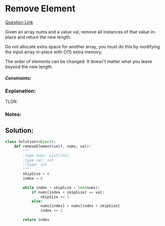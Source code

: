 # Remove Element  

[Question Link](https://leetcode.com/problems/remove-element/)  

Given an array nums and a value val, remove all instances of that value in-place and return the new length.  

Do not allocate extra space for another array, you must do this by modifying the input array in-place with O(1) extra memory.  

The order of elements can be changed. It doesn't matter what you leave beyond the new length.  

##### Constraints:

### Explanation:
TLDR: 

### Notes:


## Solution:
```Python
class Solution(object):
    def removeElement(self, nums, val):
        """
        :type nums: List[int]
        :type val: int
        :rtype: int
        """
        skipSize = 0
        index = 0
        
        while index + skipSize < len(nums):
            if nums[index + skipSize] == val:
                skipSize += 1
            else:
                nums[index] = nums[index + skipSize]
                index += 1
        
        return index
```